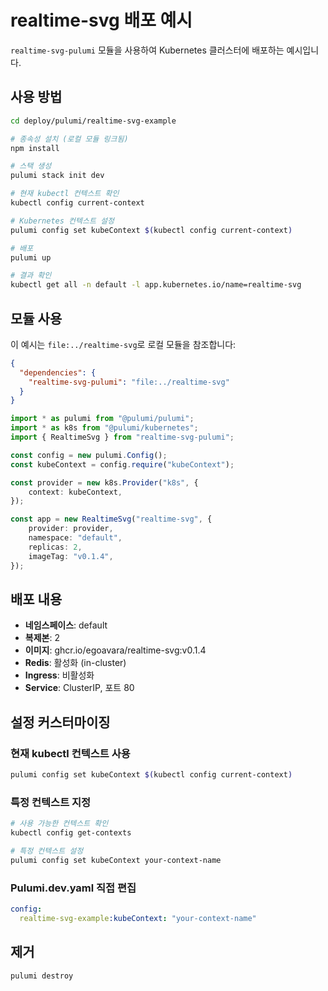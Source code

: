 # realtime-svg 배포 예시

`realtime-svg-pulumi` 모듈을 사용하여 Kubernetes 클러스터에 배포하는 예시입니다.

## 사용 방법

```bash
cd deploy/pulumi/realtime-svg-example

# 종속성 설치 (로컬 모듈 링크됨)
npm install

# 스택 생성
pulumi stack init dev

# 현재 kubectl 컨텍스트 확인
kubectl config current-context

# Kubernetes 컨텍스트 설정
pulumi config set kubeContext $(kubectl config current-context)

# 배포
pulumi up

# 결과 확인
kubectl get all -n default -l app.kubernetes.io/name=realtime-svg
```

## 모듈 사용

이 예시는 `file:../realtime-svg`로 로컬 모듈을 참조합니다:

```json
{
  "dependencies": {
    "realtime-svg-pulumi": "file:../realtime-svg"
  }
}
```

```typescript
import * as pulumi from "@pulumi/pulumi";
import * as k8s from "@pulumi/kubernetes";
import { RealtimeSvg } from "realtime-svg-pulumi";

const config = new pulumi.Config();
const kubeContext = config.require("kubeContext");

const provider = new k8s.Provider("k8s", {
    context: kubeContext,
});

const app = new RealtimeSvg("realtime-svg", {
    provider: provider,
    namespace: "default",
    replicas: 2,
    imageTag: "v0.1.4",
});
```

## 배포 내용

- **네임스페이스**: default
- **복제본**: 2
- **이미지**: ghcr.io/egoavara/realtime-svg:v0.1.4
- **Redis**: 활성화 (in-cluster)
- **Ingress**: 비활성화
- **Service**: ClusterIP, 포트 80

## 설정 커스터마이징

### 현재 kubectl 컨텍스트 사용

```bash
pulumi config set kubeContext $(kubectl config current-context)
```

### 특정 컨텍스트 지정

```bash
# 사용 가능한 컨텍스트 확인
kubectl config get-contexts

# 특정 컨텍스트 설정
pulumi config set kubeContext your-context-name
```

### Pulumi.dev.yaml 직접 편집

```yaml
config:
  realtime-svg-example:kubeContext: "your-context-name"
```

## 제거

```bash
pulumi destroy
```
